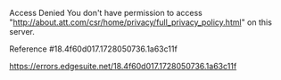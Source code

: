 Access Denied
You don't have permission to access "http://about.att.com/csr/home/privacy/full_privacy_policy.html" on this server.

Reference #18.4f60d017.1728050736.1a63c11f

https://errors.edgesuite.net/18.4f60d017.1728050736.1a63c11f